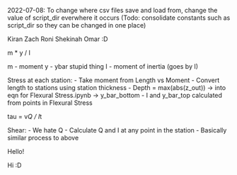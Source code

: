 2022-07-08: To change where csv files save and load from, change the value of script_dir everwhere it occurs
		(Todo: consolidate constants such as script_dir so they can be changed in one place)

Kiran
Zach
Roni
Shekinah
Omar :D

m * y / I

m - moment
y - ybar stupid thing
I - moment of inertia (goes by I)


Stress at each station:
	- Take moment from Length vs Moment
	- Convert length to stations using station thickness
	- Depth = max(abs(z_out)) -> into eqn for Flexural Stress.ipynb -> y_bar_bottom
	- I and y_bar_top calculated from points in Flexural Stress

tau = v*Q / I*t

Shear:
	- We hate Q
	- Calculate Q and I at any point in the station
	- Basically similar process to above

Hello!


Hi :D
